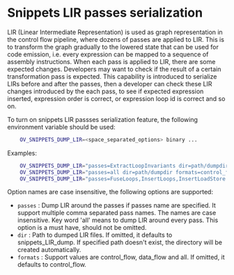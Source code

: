 # Snippets LIR passes serialization

LIR (Linear Intermediate Representation) is used as graph representation in the control flow pipeline, where dozens of passes are applied to LIR.
This is to transform the graph gradually to the lowered state that can be used for code emission, i.e. every expression can be mapped to a sequence of assembly instructions.
When each pass is applied to LIR, there are some expected changes.
Developers may want to check if the result of a certain transformation pass is expected.
This capability is introduced to serialize LIRs before and after the passes, then a developer can check these LIR changes introduced by the each pass, to see if expected expression inserted, expression order is correct, or expression loop id is correct and so on.

To turn on snippets LIR passses serialization feature, the following environment variable should be used:
```sh
    OV_SNIPPETS_DUMP_LIR=<space_separated_options> binary ...
```

Examples:
```sh
    OV_SNIPPETS_DUMP_LIR="passes=ExtractLoopInvariants dir=path/dumpdir formats=all" binary ...
    OV_SNIPPETS_DUMP_LIR="passes=all dir=path/dumpdir formats=control_flow" binary ...
    OV_SNIPPETS_DUMP_LIR="passes=FuseLoops,InsertLoops,InsertLoadStore formats=data_flow" binary ...
```

Option names are case insensitive, the following options are supported:
 - `passes` : Dump LIR around the passes if passes name are specified.
 It support multiple comma separated pass names. The names are case insensitive.
 Key word 'all' means to dump LIR around every pass.
 This option is a must have, should not be omitted.
 - `dir` : Path to dumped LIR files.
 If omitted, it defaults to snippets_LIR_dump.
 If specified path doesn't exist, the directory will be created automatically.
 - `formats` : Support values are control_flow, data_flow and all.
 If omitted, it defaults to control_flow.
